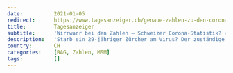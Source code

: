 ```yaml
---
date:          2021-01-05
redirect:      https://www.tagesanzeiger.ch/genaue-zahlen-zu-den-corona-toten-gibt-es-erst-in-zwei-jahren-937993046917
title:         Tagesanzeiger
subtitle:      'Wirrwarr bei den Zahlen – Schweizer Corona-Statistik? «Wie in einem Entwicklungsland»'
description:   'Starb ein 29-jähriger Zürcher am Virus? Der zuständige Arzt sagt: Nein. Trotzdem erfasst das BAG ihn als Covid-Toten. Das Daten-Gewirr erschwere den Kampf gegen die Pandemie, sagen Kritiker.'
country:       CH
categories:    [BAG, Zahlen, MSM]
tags:          []
---
```


